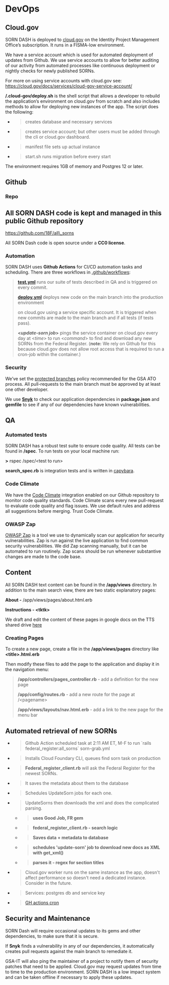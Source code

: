 # DevOps

## Cloud.gov

SORN DASH is deployed to
[<span class="underline">cloud.gov</span>](https://cloud.gov/) on the
Identity Project Management Office’s subscription. It runs in a
FISMA-low environment.

We have a service account which is used for automated deployment of
updates from Github. We use service accounts to allow for better
auditing of our activity from automated processes like continuous
deployment or nightly checks for newly published SORNs.

For more on using service accounts with cloud.gov see:
[<span class="underline">https://cloud.gov/docs/services/cloud-gov-service-account/</span>](https://cloud.gov/docs/services/cloud-gov-service-account/)

**/.cloud-gov/deploy.sh** is the shell script that allows a developer to
rebuild the application’s environment on cloud.gov from scratch and also
includes methods to allow for deploying new instances of the app. The
script does the following:

  - > creates database and necessary services

  - > creates service account; but other users must be added through the
    > cli or cloud.gov dashboard.

  - > manifest file sets up actual instance

  - > start.sh runs migration before every start

The environment requires 1GB of memory and Postgres 12 or later.

## Github

### **Repo**

All SORN DASH code is kept and managed in this public Github repository
-
[<span class="underline">https://github.com/18F/all\_sorns</span>](https://github.com/18F/all_sorns)

All SORN Dash code is open source under a **CC0 license**.

### **Automation**

SORN DASH uses **Github Actions** for CI/CD automation tasks and
scheduling. There are three workflows in
[<span class="underline">.github/workflows</span>](https://github.com/18F/all_sorns/tree/main/.github/workflows):

> [**<span class="underline">test.yml</span>**](https://github.com/18F/all_sorns/blob/main/.github/workflows/test.yml)
> runs our suite of tests described in QA and is triggered on every
> commit.
> 
> [**<span class="underline">deploy.yml</span>**](https://github.com/18F/all_sorns/blob/main/.github/workflows/deploy.yml)
> deploys new code on the main branch into the production environment
> 
> on cloud.gov using a service specific account. It is triggered when
> new commits are made to the main branch and if all tests (if tests
> pass).
> 
> **\<*update-sorn job*\>** pings the service container on cloud.gov
> every day at \<*time*\> to run \<*command*\> to find and download any
> new SORNs from the Federal Register. (**note:** We rely on Github for
> this because cloud.gov does not allow root access that is required to
> run a cron-job within the container.)

### **Security**

We’ve set the [<span class="underline">protected
branches</span>](https://docs.github.com/en/github/administering-a-repository/about-protected-branches)
policy recommended for the GSA ATO process. All pull-requests to the
main branch must be approved by at least one other developer.

We use
[**<span class="underline">Snyk</span>**](https://github.com/snyk/snyk)
to check our application dependencies in **package.json** and
**gemfile** to see if any of our dependencies have known
vulnerabilities.

## QA

### **Automated tests**

SORN DASH has a robust test suite to ensure code quality. All tests can
be found in **/spec**. To run tests on your local machine run:

**\>** rspec /spec/\<test to run\>

**search\_spec.rb** is integration tests and is written in
[<span class="underline">capybara</span>](https://github.com/teamcapybara/capybara).

### **Code Climate**

We have the [<span class="underline">Code
Climate</span>](https://codeclimate.com/github/18F/all_sorns)
integration enabled on our Github repository to monitor code quality
standards. Code Climate scans every new pull-request to evaluate code
quality and flag issues. We use default rules and address all
suggestions before merging. Trust Code Climate.

### **OWASP Zap**

[<span class="underline">OWASP
Zap</span>](https://owasp.org/www-project-zap/) is a tool we use to
dynamically scan our application for security vulnerabilities. Zap is
run against the live application to find common security
vulnerabilities. We did Zap scanning manually, but it can be automated
to run routinely. Zap scans should be run whenever substantive changes
are made to the code base.

## Content

All SORN DASH text content can be found in the **/app/views** directory.
In addition to the main search view, there are two static explanatory
pages:

**About -** /app/views/pages/about.html.erb

**Instructions - \<tktk\>**

We draft and edit the content of these pages in google docs on the TTS
shared drive
[<span class="underline">here</span>](https://drive.google.com/drive/folders/1PeCRM5CKV1PSpPes5SSSbAk4hqAZ100-)

### **Creating Pages**

To create a new page, create a file in the **/app/views/pages**
directory like **\<title\>.html.erb**

Then modify these files to add the page to the application and display
it in the navigation menu:

> **/app/controllers/pages\_controller.rb** - add a definition for the
> new page
> 
> **/app/config/routes.rb** - add a new route for the page at
> /\<pagename\>
> 
> **/app/views/layouts/nav.html.erb** - add a link to the new page for
> the menu bar

## Automated retrieval of new SORNs

  - > Github Action scheduled task at 2:11 AM ET, M-F to run \`rails
    > federal\_register:all\_sorns\` sorn-grab.yml

  - > Installs Cloud Foundary CLI, queues find sorn task on production

  - > **Federal\_register\_client.rb** will ask the Federal Register for
    > the newest SORNs.

  - > It saves the metadata about them to the database

  - > Schedules UpdateSorn jobs for each one.

  - > UpdateSorns then downloads the xml and does the complicated
    > parsing.
    
      - > **uses Good Job, FR gem**
    
      - > **federal\_register\_client.rb - search logic**
    
      - > **Saves data + metadata to database**
    
      - > **schedules 'update-sorn' job to download new docs as XML with
        > get\_xml()**
    
      - > **parses it - regex for section titles**

<!-- end list -->

  - > Cloud.gov worker runs on the same instance as the app, doesn't
    > affect performance so doesn't need a dedicated instance. Consider
    > in the future.

  - > Services: postgres db and service key

  - > [<span class="underline">GH actions
    > cron</span>](https://meet.google.com/linkredirect?authuser=0&dest=https%3A%2F%2Fdocs.github.com%2Fen%2Factions%2Freference%2Fevents-that-trigger-workflows%23scheduled-events)

## Security and Maintenance

SORN Dash will require occasional updates to its gems and other
dependencies, to make sure that it is secure.

If **Snyk** finds a vulnerability in any of our dependencies, it
automatically creates pull requests against the main branch to remediate
it.

GSA-IT will also ping the maintainer of a project to notify them of
security patches that need to be applied. Cloud.gov may request updates
from time to time to the production environment. SORN DASH is a low
impact system and can be taken offline if necessary to apply these
updates.

#  